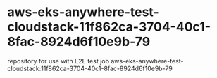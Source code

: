 # aws-eks-anywhere-test-cloudstack-11f862ca-3704-40c1-8fac-8924d6f10e9b-79
repository for use with E2E test job aws-eks-anywhere-test-cloudstack:11f862ca-3704-40c1-8fac-8924d6f10e9b-79
